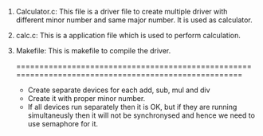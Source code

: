 1. Calculator.c:
   This file is a driver file to create multiple driver with different minor number and same major number. It is used as calculator.

2. calc.c:
   This is a application file which is used to perform calculation.

3. Makefile:
   This is makefile to compile the driver.


   ====================================================================================================

   - Create separate devices for each add, sub, mul and div
   - Create it with proper minor number.
   - If all devices run separately then it is OK, but if they are running simultaneusly then it will not be synchronysed and hence we need to use semaphore for it.
